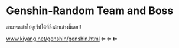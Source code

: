 # Genshin-Random Team and Boss 
สามารถเข้าไปดูเว็ปได้ที่ลิ้งด้านล่างนี้เลย!!

www.kiyang.net/genshin/genshin.html      ⇇  ⇇  ⇇
